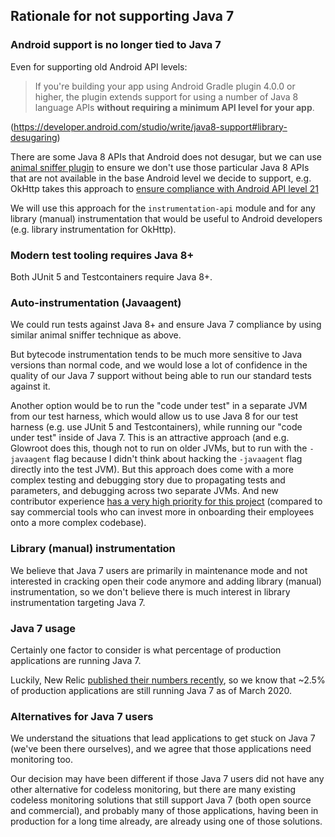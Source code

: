 ## Rationale for not supporting Java 7

### Android support is no longer tied to Java 7

Even for supporting old Android API levels:

> If you're building your app using Android Gradle plugin 4.0.0 or higher, the plugin extends
> support for using a number of Java 8 language APIs <b>without requiring a minimum API level for
> your app</b>.

(https://developer.android.com/studio/write/java8-support#library-desugaring)

There are some Java 8 APIs that Android does not desugar, but we can use
[animal sniffer plugin](https://github.com/xvik/gradle-animalsniffer-plugin) to ensure we don't use
those particular Java 8 APIs that are not available in the base Android level we decide to support,
e.g. OkHttp takes this approach to
[ensure compliance with Android API level 21](https://github.com/square/okhttp/blob/96a2118dd447ebc28a64d9b11a431ca642edc441/build.gradle#L144-L153)

We will use this approach for the `instrumentation-api` module and for any library (manual)
instrumentation that would be useful to Android developers
(e.g. library instrumentation for OkHttp).

### Modern test tooling requires Java 8+

Both JUnit 5 and Testcontainers require Java 8+.

### Auto-instrumentation (Javaagent)

We could run tests against Java 8+ and ensure Java 7 compliance by using similar animal sniffer
technique as above.

But bytecode instrumentation tends to be much more sensitive to Java versions than normal code, and
we would lose a lot of confidence in the quality of our Java 7 support without being able to run our
standard tests against it.

Another option would be to run the "code under test" in a separate JVM from our test harness, which
would allow us to use Java 8 for our test harness (e.g. use JUnit 5 and Testcontainers), while
running our "code under test" inside of Java 7. This is an attractive approach (and e.g. Glowroot
does this, though not to run on older JVMs, but to run with the `-javaagent` flag because I didn't
think about hacking the `-javaagent` flag directly into the test JVM). But this approach does come
with a more complex testing and debugging story due to propagating tests and parameters, and
debugging across two separate JVMs. And new contributor experience
[has a very high priority for this project](https://github.com/open-telemetry/opentelemetry-java-instrumentation/blob/main/docs/ga-requirements.md#p2)
(compared to say commercial tools who can invest more in onboarding their employees onto a more
complex codebase).

### Library (manual) instrumentation

We believe that Java 7 users are primarily in maintenance mode and not interested in cracking open
their code anymore and adding library (manual) instrumentation, so we don't believe there is much
interest in library instrumentation targeting Java 7.

### Java 7 usage

Certainly one factor to consider is what percentage of production applications are running Java 7.

Luckily, New Relic
[published their numbers recently](https://blog.newrelic.com/technology/state-of-java),
so we know that ~2.5% of production applications are still running Java 7 as of March 2020.

### Alternatives for Java 7 users

We understand the situations that lead applications to get stuck on Java 7 (we've been there
ourselves), and we agree that those applications need monitoring too.

Our decision may have been different if those Java 7 users did not have any other alternative
for codeless monitoring, but there are many existing codeless monitoring solutions that still
support Java 7 (both open source and commercial), and probably many of those applications, having
been in production for a long time already, are already using one of those solutions.
